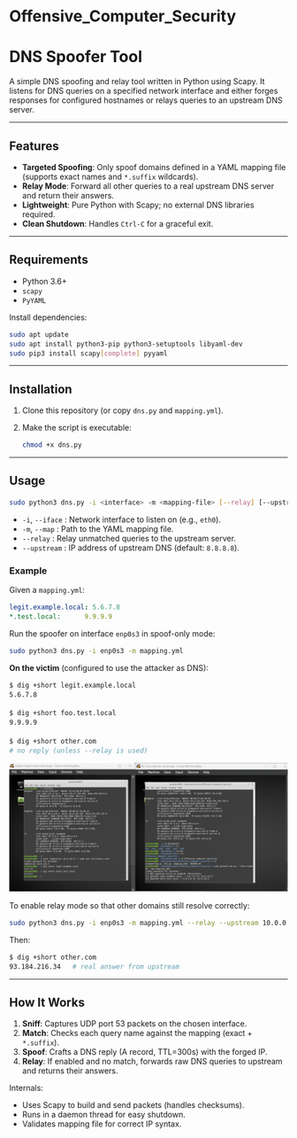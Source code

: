 # Offensive_Computer_Security
# DNS Spoofer Tool

A simple DNS spoofing and relay tool written in Python using Scapy. It listens for DNS queries on a specified network interface and either forges responses for configured hostnames or relays queries to an upstream DNS server.

---

## Features

* **Targeted Spoofing**: Only spoof domains defined in a YAML mapping file (supports exact names and `*.suffix` wildcards).
* **Relay Mode**: Forward all other queries to a real upstream DNS server and return their answers.
* **Lightweight**: Pure Python with Scapy; no external DNS libraries required.
* **Clean Shutdown**: Handles `Ctrl-C` for a graceful exit.

---

## Requirements

* Python 3.6+
* `scapy`
* `PyYAML`

Install dependencies:

```bash
sudo apt update
sudo apt install python3-pip python3-setuptools libyaml-dev
sudo pip3 install scapy[complete] pyyaml
```

---

## Installation

1. Clone this repository (or copy `dns.py` and `mapping.yml`).
2. Make  the script is executable:

   ```bash
   chmod +x dns.py
   ```

---

## Usage

```bash
sudo python3 dns.py -i <interface> -m <mapping-file> [--relay] [--upstream <server>]
```

* `-i`, `--iface` : Network interface to listen on (e.g., `eth0`).
* `-m`, `--map`   : Path to the YAML mapping file.
* `--relay`      : Relay unmatched queries to the upstream server.
* `--upstream`   : IP address of upstream DNS (default: `8.8.8.8`).

### Example

Given a `mapping.yml`:

```yaml
legit.example.local: 5.6.7.8
*.test.local:      9.9.9.9
```

Run the spoofer on interface `enp0s3` in spoof-only mode:

```bash
sudo python3 dns.py -i enp0s3 -m mapping.yml
```

**On the victim** (configured to use the attacker as DNS):

```bash
$ dig +short legit.example.local
5.6.7.8

$ dig +short foo.test.local
9.9.9.9

$ dig +short other.com
# no reply (unless --relay is used)
```

![Victim & Attacker VMs side-by-side](images/exampleDns.jpeg)

To enable relay mode so that other domains still resolve correctly:

```bash
sudo python3 dns.py -i enp0s3 -m mapping.yml --relay --upstream 10.0.0.1
```

Then:

```bash
$ dig +short other.com
93.184.216.34   # real answer from upstream
```

---

## How It Works

1. **Sniff**: Captures UDP port 53 packets on the chosen interface.
2. **Match**: Checks each query name against the mapping (exact + `*.suffix`).
3. **Spoof**: Crafts a DNS reply (A record, TTL=300s) with the forged IP.
4. **Relay**: If enabled and no match, forwards raw DNS queries to upstream and returns their answers.

Internals:

* Uses Scapy to build and send packets (handles checksums).
* Runs in a daemon thread for easy shutdown.
* Validates mapping file for correct IP syntax.


